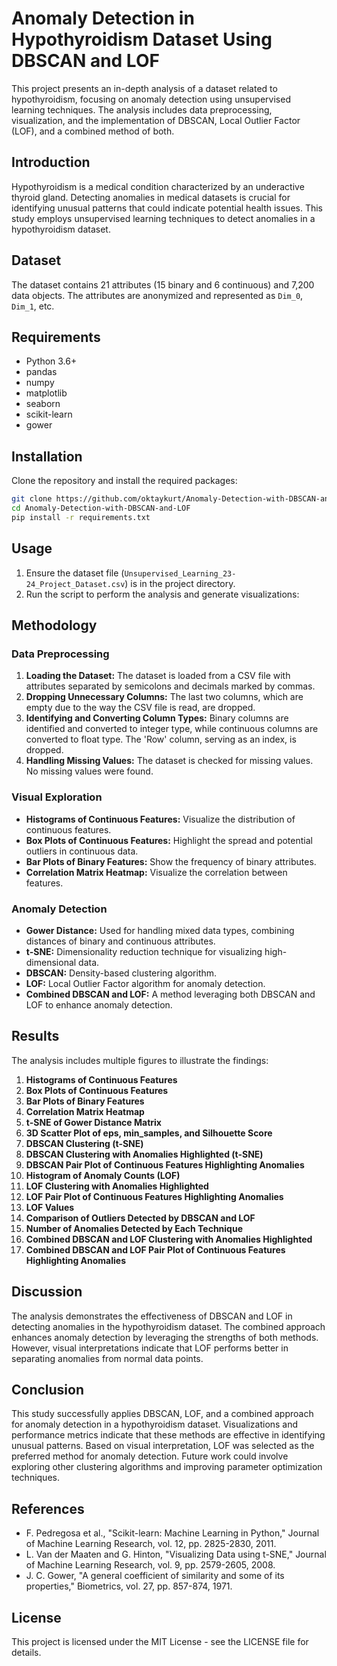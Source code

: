 
# Anomaly Detection in Hypothyroidism Dataset Using DBSCAN and LOF

This project presents an in-depth analysis of a dataset related to hypothyroidism, focusing on anomaly detection using unsupervised learning techniques. The analysis includes data preprocessing, visualization, and the implementation of DBSCAN, Local Outlier Factor (LOF), and a combined method of both.

## Introduction
Hypothyroidism is a medical condition characterized by an underactive thyroid gland. Detecting anomalies in medical datasets is crucial for identifying unusual patterns that could indicate potential health issues. This study employs unsupervised learning techniques to detect anomalies in a hypothyroidism dataset.

## Dataset
The dataset contains 21 attributes (15 binary and 6 continuous) and 7,200 data objects. The attributes are anonymized and represented as `Dim_0`, `Dim_1`, etc.

## Requirements
- Python 3.6+
- pandas
- numpy
- matplotlib
- seaborn
- scikit-learn
- gower

## Installation
Clone the repository and install the required packages:

```bash
git clone https://github.com/oktaykurt/Anomaly-Detection-with-DBSCAN-and-LOF.git
cd Anomaly-Detection-with-DBSCAN-and-LOF
pip install -r requirements.txt
```

## Usage
1. Ensure the dataset file (`Unsupervised_Learning_23-24_Project_Dataset.csv`) is in the project directory.
2. Run the script to perform the analysis and generate visualizations:


## Methodology

### Data Preprocessing
1. **Loading the Dataset:** The dataset is loaded from a CSV file with attributes separated by semicolons and decimals marked by commas.
2. **Dropping Unnecessary Columns:** The last two columns, which are empty due to the way the CSV file is read, are dropped.
3. **Identifying and Converting Column Types:** Binary columns are identified and converted to integer type, while continuous columns are converted to float type. The 'Row' column, serving as an index, is dropped.
4. **Handling Missing Values:** The dataset is checked for missing values. No missing values were found.

### Visual Exploration
- **Histograms of Continuous Features:** Visualize the distribution of continuous features.
- **Box Plots of Continuous Features:** Highlight the spread and potential outliers in continuous data.
- **Bar Plots of Binary Features:** Show the frequency of binary attributes.
- **Correlation Matrix Heatmap:** Visualize the correlation between features.

### Anomaly Detection
- **Gower Distance:** Used for handling mixed data types, combining distances of binary and continuous attributes.
- **t-SNE:** Dimensionality reduction technique for visualizing high-dimensional data.
- **DBSCAN:** Density-based clustering algorithm.
- **LOF:** Local Outlier Factor algorithm for anomaly detection.
- **Combined DBSCAN and LOF:** A method leveraging both DBSCAN and LOF to enhance anomaly detection.

## Results
The analysis includes multiple figures to illustrate the findings:
1. **Histograms of Continuous Features**
2. **Box Plots of Continuous Features**
3. **Bar Plots of Binary Features**
4. **Correlation Matrix Heatmap**
5. **t-SNE of Gower Distance Matrix**
6. **3D Scatter Plot of eps, min\_samples, and Silhouette Score**
7. **DBSCAN Clustering (t-SNE)**
8. **DBSCAN Clustering with Anomalies Highlighted (t-SNE)**
9. **DBSCAN Pair Plot of Continuous Features Highlighting Anomalies**
10. **Histogram of Anomaly Counts (LOF)**
11. **LOF Clustering with Anomalies Highlighted**
12. **LOF Pair Plot of Continuous Features Highlighting Anomalies**
13. **LOF Values**
14. **Comparison of Outliers Detected by DBSCAN and LOF**
15. **Number of Anomalies Detected by Each Technique**
16. **Combined DBSCAN and LOF Clustering with Anomalies Highlighted**
17. **Combined DBSCAN and LOF Pair Plot of Continuous Features Highlighting Anomalies**

## Discussion
The analysis demonstrates the effectiveness of DBSCAN and LOF in detecting anomalies in the hypothyroidism dataset. The combined approach enhances anomaly detection by leveraging the strengths of both methods. However, visual interpretations indicate that LOF performs better in separating anomalies from normal data points.

## Conclusion
This study successfully applies DBSCAN, LOF, and a combined approach for anomaly detection in a hypothyroidism dataset. Visualizations and performance metrics indicate that these methods are effective in identifying unusual patterns. Based on visual interpretation, LOF was selected as the preferred method for anomaly detection. Future work could involve exploring other clustering algorithms and improving parameter optimization techniques.

## References
- F. Pedregosa et al., "Scikit-learn: Machine Learning in Python," Journal of Machine Learning Research, vol. 12, pp. 2825-2830, 2011.
- L. Van der Maaten and G. Hinton, "Visualizing Data using t-SNE," Journal of Machine Learning Research, vol. 9, pp. 2579-2605, 2008.
- J. C. Gower, "A general coefficient of similarity and some of its properties," Biometrics, vol. 27, pp. 857-874, 1971.

## License
This project is licensed under the MIT License - see the LICENSE file for details.
